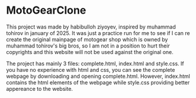 # MotoGearClone

This project was made by habibulloh ziyoyev, inspired by muhammad tohirov in january of 2025. It was just a practice run for me to see if I can re create the original mainpage of motogear shop which is owned by muhammad tohirov's big bros, so I am not in a position to hurt their copyrights and this website will not be used against the original one.

The project has mainly 3 files: complete.html, index.html and style.css. If you have no experience with html and css, you can see the complete webpage by downloading and opening complete.html. However, index.html contains the html elements of the webpage while style.css providing better appereance to the website.
